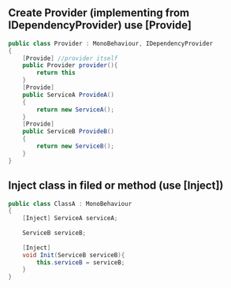 ﻿
## Create Provider (implementing from IDependencyProvider) use [Provide]

```c#
public class Provider : MonoBehaviour, IDependencyProvider
{
    [Provide] //provider itself
    public Provider provider(){
        return this
    } 
    [Provide]
    public ServiceA ProvideA()
    {
        return new ServiceA();
    }
    [Provide]
    public ServiceB ProvideB()
    {
        return new ServiceB();
    }
}
```

## Inject class in filed or method (use [Inject])

```c#
public class ClassA : MonoBehaviour
{
	[Inject] ServiceA serviceA;
    
    ServiceB serviceB;
    
    [Inject]
    void Init(ServiceB serviceB){
        this.serviceB = serviceB;
    }
}
```